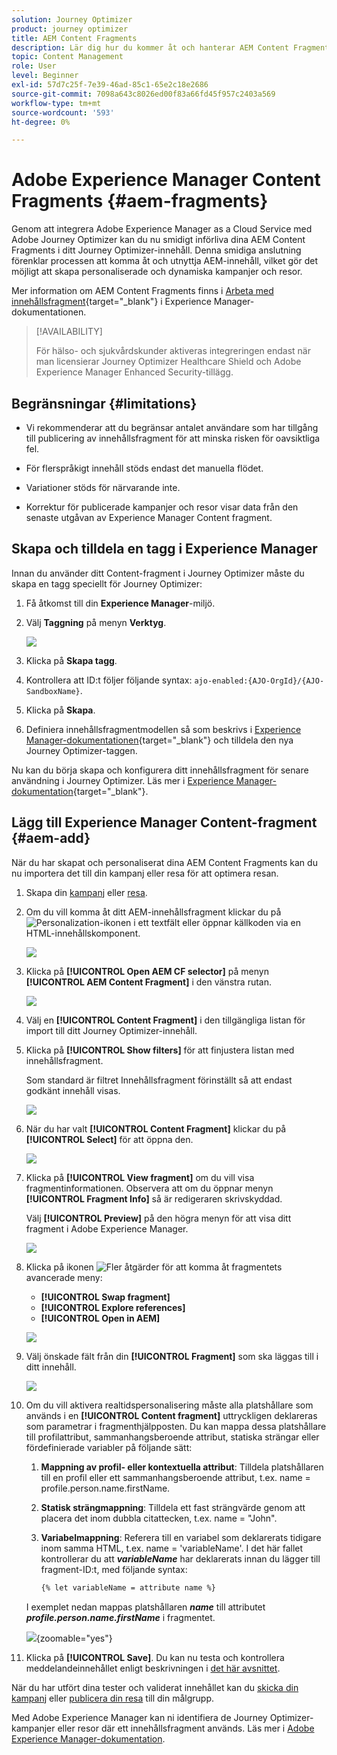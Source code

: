 ```yaml
---
solution: Journey Optimizer
product: journey optimizer
title: AEM Content Fragments
description: Lär dig hur du kommer åt och hanterar AEM Content Fragments
topic: Content Management
role: User
level: Beginner
exl-id: 57d7c25f-7e39-46ad-85c1-65e2c18e2686
source-git-commit: 7098a643c8026ed00f83a66fd45f957c2403a569
workflow-type: tm+mt
source-wordcount: '593'
ht-degree: 0%

---
```


# Adobe Experience Manager Content Fragments {#aem-fragments}

Genom att integrera Adobe Experience Manager as a Cloud Service med Adobe Journey Optimizer kan du nu smidigt införliva dina AEM Content Fragments i ditt Journey Optimizer-innehåll. Denna smidiga anslutning förenklar processen att komma åt och utnyttja AEM-innehåll, vilket gör det möjligt att skapa personaliserade och dynamiska kampanjer och resor.

Mer information om AEM Content Fragments finns i [Arbeta med innehållsfragment](https://experienceleague.adobe.com/en/docs/experience-manager-cloud-service/content/sites/administering/content-fragments/content-fragments-with-journey-optimizer){target="_blank"} i Experience Manager-dokumentationen.

>[!AVAILABILITY]
>
>För hälso- och sjukvårdskunder aktiveras integreringen endast när man licensierar Journey Optimizer Healthcare Shield och Adobe Experience Manager Enhanced Security-tillägg.

## Begränsningar {#limitations}

* Vi rekommenderar att du begränsar antalet användare som har tillgång till publicering av innehållsfragment för att minska risken för oavsiktliga fel.

* För flerspråkigt innehåll stöds endast det manuella flödet.

* Variationer stöds för närvarande inte.

* Korrektur för publicerade kampanjer och resor visar data från den senaste utgåvan av Experience Manager Content fragment.

## Skapa och tilldela en tagg i Experience Manager

Innan du använder ditt Content-fragment i Journey Optimizer måste du skapa en tagg speciellt för Journey Optimizer:

1. Få åtkomst till din **Experience Manager**-miljö.

1. Välj **Taggning** på menyn **Verktyg**.

   ![](assets/do-not-localize/aem_tag_1.png)

1. Klicka på **Skapa tagg**.

1. Kontrollera att ID:t följer följande syntax: `ajo-enabled:{AJO-OrgId}/{AJO-SandboxName}`.

1. Klicka på **Skapa**.

1. Definiera innehållsfragmentmodellen så som beskrivs i [Experience Manager-dokumentationen](https://experienceleague.adobe.com/sv/docs/experience-manager-cloud-service/content/sites/administering/content-fragments/content-fragment-models){target="_blank"} och tilldela den nya Journey Optimizer-taggen.

Nu kan du börja skapa och konfigurera ditt innehållsfragment för senare användning i Journey Optimizer. Läs mer i [Experience Manager-dokumentation](https://experienceleague.adobe.com/sv/docs/experience-manager-cloud-service/content/sites/administering/content-fragments/managing){target="_blank"}.

## Lägg till Experience Manager Content-fragment {#aem-add}

När du har skapat och personaliserat dina AEM Content Fragments kan du nu importera det till din kampanj eller resa för att optimera resan.

1. Skapa din [kampanj](../campaigns/create-campaign.md) eller [resa](../building-journeys/journey-gs.md).

1. Om du vill komma åt ditt AEM-innehållsfragment klickar du på ![Personalization-ikonen](assets/do-not-localize/Smock_PersonalizationField_18_N.svg) i ett textfält eller öppnar källkoden via en HTML-innehållskomponent.

   ![](assets/aem_campaign_2.png)

1. Klicka på **[!UICONTROL Open AEM CF selector]** på menyn **[!UICONTROL AEM Content Fragment]** i den vänstra rutan.

   ![](assets/aem_campaign_3.png)

1. Välj en **[!UICONTROL Content Fragment]** i den tillgängliga listan för import till ditt Journey Optimizer-innehåll.

1. Klicka på **[!UICONTROL Show filters]** för att finjustera listan med innehållsfragment.

   Som standard är filtret Innehållsfragment förinställt så att endast godkänt innehåll visas.

   ![](assets/aem_campaign_4.png)

1. När du har valt **[!UICONTROL Content Fragment]** klickar du på **[!UICONTROL Select]** för att öppna den.

   ![](assets/aem_campaign_5.png)

1. Klicka på **[!UICONTROL View fragment]** om du vill visa fragmentinformationen. Observera att om du öppnar menyn **[!UICONTROL Fragment Info]** så är redigeraren skrivskyddad.

   Välj **[!UICONTROL Preview]** på den högra menyn för att visa ditt fragment i Adobe Experience Manager.

   ![](assets/aem_campaign_7.png)

1. Klicka på ikonen ![Fler åtgärder](assets/do-not-localize/Smock_MoreSmallList_18_N.svg) för att komma åt fragmentets avancerade meny:

   * **[!UICONTROL Swap fragment]**
   * **[!UICONTROL Explore references]**
   * **[!UICONTROL Open in AEM]**

   ![](assets/aem_campaign_8.png)

1. Välj önskade fält från din **[!UICONTROL Fragment]** som ska läggas till i ditt innehåll.
   <!--
    Note that if you choose to copy the value, any future updates to the Content Fragment will not be reflected in your campaign or journey. However, using dynamic placeholders ensures real-time updates.-->

   ![](assets/aem_campaign_6.png)

1. Om du vill aktivera realtidspersonalisering måste alla platshållare som används i en **[!UICONTROL Content fragment]** uttryckligen deklareras som parametrar i fragmenthjälpposten. Du kan mappa dessa platshållare till profilattribut, sammanhangsberoende attribut, statiska strängar eller fördefinierade variabler på följande sätt:

   1. **Mappning av profil- eller kontextuella attribut**: Tilldela platshållaren till en profil eller ett sammanhangsberoende attribut, t.ex. name = profile.person.name.firstName.

   1. **Statisk strängmappning**: Tilldela ett fast strängvärde genom att placera det inom dubbla citattecken, t.ex. name = &quot;John&quot;.

   1. **Variabelmappning**: Referera till en variabel som deklarerats tidigare inom samma HTML, t.ex. name = &#39;variableName&#39;.
I det här fallet kontrollerar du att **_variableName_** har deklarerats innan du lägger till fragment-ID:t, med följande syntax:

      ```html
      {% let variableName = attribute name %} 
      ```

   I exemplet nedan mappas platshållaren **_name_** till attributet **_profile.person.name.firstName_** i fragmentet.

   ![](assets/aem_campaign_9.png){zoomable="yes"}


1. Klicka på **[!UICONTROL Save]**. Du kan nu testa och kontrollera meddelandeinnehållet enligt beskrivningen i [det här avsnittet](../content-management/preview.md).

När du har utfört dina tester och validerat innehållet kan du [skicka din kampanj](../campaigns/review-activate-campaign.md) eller [publicera din resa](../building-journeys/publishing-the-journey.md) till din målgrupp.

Med Adobe Experience Manager kan ni identifiera de Journey Optimizer-kampanjer eller resor där ett innehållsfragment används. Läs mer i [Adobe Experience Manager-dokumentation](https://experienceleague.adobe.com/en/docs/experience-manager-cloud-service/content/sites/administering/content-fragments/extension-content-fragment-ajo-external-references).

